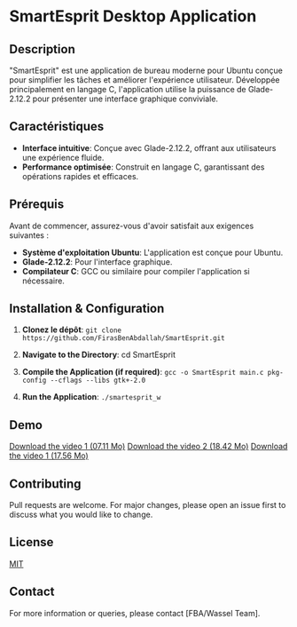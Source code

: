 # SmartEsprit Desktop Application

## Description

"SmartEsprit" est une application de bureau moderne pour Ubuntu conçue pour simplifier les tâches et améliorer l'expérience utilisateur. Développée principalement en langage C, l'application utilise la puissance de Glade-2.12.2 pour présenter une interface graphique conviviale.

## Caractéristiques

- **Interface intuitive**: Conçue avec Glade-2.12.2, offrant aux utilisateurs une expérience fluide.
- **Performance optimisée**: Construit en langage C, garantissant des opérations rapides et efficaces.

## Prérequis

Avant de commencer, assurez-vous d'avoir satisfait aux exigences suivantes :

- **Système d'exploitation Ubuntu**: L'application est conçue pour Ubuntu.
- **Glade-2.12.2**: Pour l'interface graphique.
- **Compilateur C**: GCC ou similaire pour compiler l'application si nécessaire.

## Installation & Configuration

1. **Clonez le dépôt**: `git clone https://github.com/FirasBenAbdallah/SmartEsprit.git`

2. **Navigate to the Directory**: cd SmartEsprit

3. **Compile the Application (if required)**: `gcc -o SmartEsprit main.c pkg-config --cflags --libs gtk+-2.0`

4. **Run the Application**: `./smartesprit_w`


## Demo

[Download the video 1 (07.11 Mo)](https://raw.githubusercontent.com/FirasBenAbdallah/SmartEsprit/main/Demo/simplescreenrecorder-2021-12-29_13.12.22.mp4?token=GHSAT0AAAAAACEUV35EXB2FN7FJCC5QQNQSZKDCZCQ)
[Download the video 2 (18.42 Mo)](https://raw.githubusercontent.com/FirasBenAbdallah/SmartEsprit/main/Demo/simplescreenrecorder-2021-12-29_13.02.50.mp4?token=GHSAT0AAAAAACEUV35EJKIBCBSGVIXSR2XEZKDC3SA)
[Download the video 1 (17.56 Mo)](https://raw.githubusercontent.com/FirasBenAbdallah/SmartEsprit/main/Demo/simplescreenrecorder-2021-12-28_17.15.13.mp4?token=GHSAT0AAAAAACEUV35FGL3IMKW3ZO6MS52AZKDC4HA)


## Contributing

Pull requests are welcome. For major changes, please open an issue first to discuss what you would like to change.

## License

[MIT](https://choosealicense.com/licenses/mit/)

## Contact

For more information or queries, please contact [FBA/Wassel Team].

